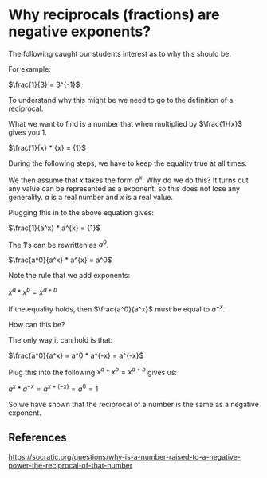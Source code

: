 # Why reciprocals (fractions) are negative exponents?

The following caught our students interest as to why this should be.

For example:

$\frac{1}{3} = 3^{-1}$ 

To understand why this might be we need to go to the definition of a reciprocal.

What we want to find is a number that when multiplied by $\frac{1}{x}$ gives you 1.

$\frac{1}{x} * {x} = {1}$ 

During the following steps, we have to keep the equality true at all times.

We then assume that $x$ takes the form $a^{x}$.  Why do we do this?  It turns out any value can be represented as a exponent, so this does not lose any generality.  $a$ is a real number and $x$ is a real value.

Plugging this in to the above equation gives:

$\frac{1}{a^x} * a^{x} = {1}$

The 1's can be rewritten as $a^0$.

$\frac{a^0}{a^x} * a^{x} = a^0$

Note the rule that we add exponents:

$x^a * x^b = x^{a+b}$

If the equality holds, then $\frac{a^0}{a^x}$ must be equal to $a^{-x}$.

How can this be?

The only way it can hold is that:

$\frac{a^0}{a^x} = a^0 * a^{-x} = a^{-x}$

Plug this into the following $x^a * x^b = x^{a+b}$ gives us:

$a^x * a^{-x} = a^{x+(-x)} = a^0 = 1$

So we have shown that the reciprocal of a number is the same as a negative exponent.


## References

https://socratic.org/questions/why-is-a-number-raised-to-a-negative-power-the-reciprocal-of-that-number